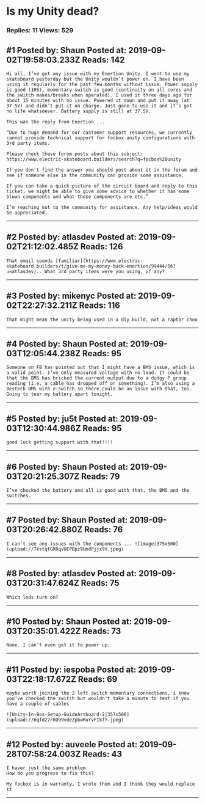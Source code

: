 # Is my Unity dead?

### Replies: 11 Views: 529

## \#1 Posted by: Shaun Posted at: 2019-09-02T19:58:03.233Z Reads: 142

```
Hi all, I’ve got any issue with my Enertion Unity. I went to use my skateboard yesterday but the Unity wouldn’t power on. I have been using it regularly for the past few months without issue. Power supply is good (10S), momentary switch is good (continuity on all cores and the switch makes/breaks when operated). I used it three days ago for about 15 minutes with no issue. Powered it down and put it away (at 37.5V) and didn’t put it on charge. Just gone to use it and it’s got no life whatsoever. Battery supply is still at 37.5V.

This was the reply from Enertion ...

“Due to huge demand for our customer support resources, we currently cannot provide technical support for focbox unity configurations with 3rd party items.

Please check these forum posts about this subject: https://www.electric-skateboard.builders/search?q=focbox%20unity

If you don't find the answer you should post about it in the forum and see if someone else in the community can provide some assistance.

If you can take a quick picture of the circuit board and reply to this ticket, we might be able to give some advice to whether it has some blown components and what those components are etc.”

I’m reaching out to the community for assistance. Any help/ideas would be appreciated.
```

---
## \#2 Posted by: atlasdev Posted at: 2019-09-02T21:12:02.485Z Reads: 126

```
That email sounds [familiar](https://www.electric-skateboard.builders/t/give-me-my-money-back-enertion/99444/56?u=atlasdev).. What 3rd party items were you using, if any?
```

---
## \#3 Posted by: mikenyc Posted at: 2019-09-02T22:27:32.211Z Reads: 116

```
That might mean the unity being used in a diy build, not a raptor choo
```

---
## \#4 Posted by: Shaun Posted at: 2019-09-03T12:05:44.238Z Reads: 95

```
Someone on FB has pointed out that I might have a BMS issue, which is a valid point. I’ve only measured voltage with no load. It could be that the BMS has bricked the current output due to a dodgy P group reading (i.e. a cable has dropped off or something). I’m also using a Bestech BMS with e-switch so there could be an issue with that, too. Going to tear my battery apart tonight.
```

---
## \#5 Posted by: ju5t Posted at: 2019-09-03T12:30:44.986Z Reads: 95

```
good luck getting support with that!!!!
```

---
## \#6 Posted by: Shaun Posted at: 2019-09-03T20:21:25.307Z Reads: 79

```
I’ve checked the battery and all is good with that, the BMS and the switches.
```

---
## \#7 Posted by: Shaun Posted at: 2019-09-03T20:26:42.880Z Reads: 76

```
I can’t see any issues with the components ... ![image|375x500](upload://7kstqtGR8qvUEPBpz9UmdPjjx9V.jpeg)
```

---
## \#8 Posted by: atlasdev Posted at: 2019-09-03T20:31:47.624Z Reads: 75

```
Which leds turn on?
```

---
## \#10 Posted by: Shaun Posted at: 2019-09-03T20:35:01.422Z Reads: 73

```
None. I can’t even get it to power up.
```

---
## \#11 Posted by: iespoba Posted at: 2019-09-03T22:18:17.672Z Reads: 69

```
maybe worth joining the 2 left switch momentary connections, i know you've checked the switch but wouldn't take a minute to test if you have a couple of cables

![Unity-In-Box-Setup-GuideArtboard-2|357x500](upload://6qfd27r6O99vdeZpbwRuYvFIkfY.jpeg)
```

---
## \#12 Posted by: auveele Posted at: 2019-09-28T07:58:24.003Z Reads: 43

```
I haver just the same problem.
How do you progress to fix this?

My focbox is in warranty, I wrote them and I think they would replace it
```

---

